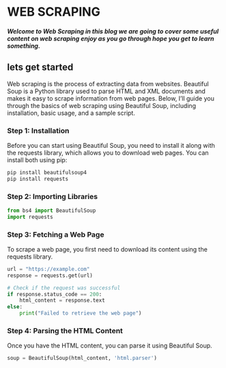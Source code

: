 # WEB SCRAPING
#### <i>Welcome to Web Scraping in this blog we are going to cover some useful content on web scraping enjoy as you go through hope you get to learn something.</i>

## lets get started
Web scraping is the process of extracting data from websites. Beautiful Soup is a Python library used to parse HTML and XML documents and makes it easy to scrape information from web pages. Below, I’ll guide you through the basics of web scraping using Beautiful Soup, including installation, basic usage, and a sample script.

### Step 1: Installation
Before you can start using Beautiful Soup, you need to install it along with the requests library, which allows you to download web pages. You can install both using pip:
```.bash
pip install beautifulsoup4
pip install requests
```
### Step 2: Importing Libraries
```.py
from bs4 import BeautifulSoup
import requests
```
### Step 3: Fetching a Web Page
To scrape a web page, you first need to download its content using the requests library.

```.py
url = "https://example.com"
response = requests.get(url)

# Check if the request was successful
if response.status_code == 200:
    html_content = response.text
else:
    print("Failed to retrieve the web page")
```
### Step 4: Parsing the HTML Content
Once you have the HTML content, you can parse it using Beautiful Soup.

```.py
soup = BeautifulSoup(html_content, 'html.parser')
```

